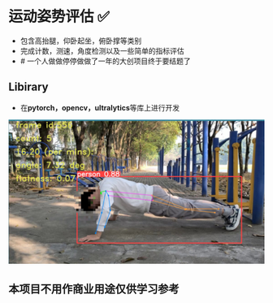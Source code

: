 # 运动姿势评估 :white_check_mark:

* 包含高抬腿，仰卧起坐，俯卧撑等类别
* 完成计数，测速，角度检测以及一些简单的指标评估
* \# 一个人做做停停做做了一年的大创项目终于要结题了

## Libirary

* 在**pytorch，opencv，ultralytics**等库上进行开发


![Alt text](demo.jpg)


## 本项目不用作商业用途仅供学习参考
